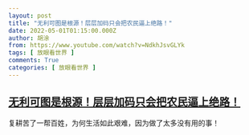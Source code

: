 ```yaml
---
layout: post
title: "无利可图是根源！层层加码只会把农民逼上绝路！"
date: 2022-05-01T01:15:00.000Z
author: 胡涂
from: https://www.youtube.com/watch?v=NdkhJsvGLYk
tags: [ 放眼看世界 ]
comments: True
categories: [ 放眼看世界 ]
---
```

<!--1651367700000-->
[无利可图是根源！层层加码只会把农民逼上绝路！](https://www.youtube.com/watch?v=NdkhJsvGLYk)
------

<div>
复耕苦了一帮百姓，为何生活如此艰难，因为做了太多没有用的事！
</div>
